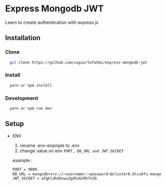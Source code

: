 
# Express Mongodb JWT

  Learn to create authentication with express js

## Installation

### Clone 
```bash
  git clone https://github.com/sugiartofahmi/express-mongodb-jwt
```
### Install 
```bash
  yarn or npm install
```
### Development 
```bash
  yarn or npm run dev
```
## Setup

- ENV 

  1. rename .env-example to .env
  2. change value on env
    `PORT, DB_URL and JWT_SECRET`

  example :
    ```bash
    PORT = 9000
    DB_URL = mongodb+srv://<username>:<password>@cluster0.8lcu8fs.mongodb.net/mybd/?retryWrites=true&w=majority
    JWT_SECRET = afgkldhdbnwu3gdh2639hfn2b 
    ```
    
